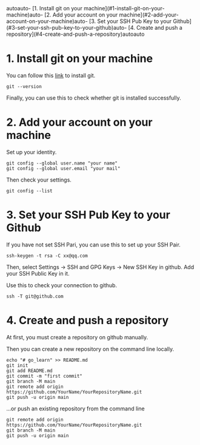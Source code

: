 <!-- TOC -->autoauto- [1. Install git on your machine](#1-install-git-on-your-machine)auto- [2. Add your account on your machine](#2-add-your-account-on-your-machine)auto- [3. Set your SSH Pub Key to your Github](#3-set-your-ssh-pub-key-to-your-github)auto- [4. Create and push a repository](#4-create-and-push-a-repository)autoauto<!-- /TOC -->

# 1. Install git on your machine
You can follow this [link](https://git-scm.com/download/) to install git.
```
git --version
```
Finally, you can use this to check whether git is installed successfully.

# 2. Add your account on your machine
Set up your identity.
```
git config --global user.name "your name"
git config --global user.email "your mail"
```
Then check your settings.
```
git config --list
```

# 3. Set your SSH Pub Key to your Github
If you have not set SSH Pari, you can use this to set up your SSH Pair.
```
ssh-keygen -t rsa -C xx@qq.com
```
Then, select Settings -> SSH and GPG Keys -> New SSH Key in github. Add your SSH Public Key in it.

Use this to check your connection to github.
```
ssh -T git@github.com
```

# 4. Create and push a repository 
At first, you must create a repository on github manually.

Then you can create a new repository on the command line locally.
```
echo "# go_learn" >> README.md  
git init  
git add README.md  
git commit -m "first commit"  
git branch -M main  
git remote add origin https://github.com/YourName/YourRepositoryName.git  
git push -u origin main  
```
  
…or push an existing repository from the command line
```
git remote add origin https://github.com/YourName/YourRepositoryName.git  
git branch -M main  
git push -u origin main  
```